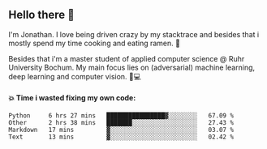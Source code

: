 ## Hello there 👋

I'm Jonathan. I love being driven crazy by my stacktrace and besides that i mostly spend my time cooking and eating ramen. 🍜

Besides that i'm a master student of applied computer science @ Ruhr University Bochum. 
My main focus lies on (adversarial) machine learning, deep learning and computer vision. 🔬💻

#### 💥 Time i wasted fixing my own code:

<!--START_SECTION:waka-->
```text
Python     6 hrs 27 mins   ████████████████▓░░░░░░░░   67.09 % 
Other      2 hrs 38 mins   ███████░░░░░░░░░░░░░░░░░░   27.43 % 
Markdown   17 mins         ▓░░░░░░░░░░░░░░░░░░░░░░░░   03.07 % 
Text       13 mins         ▓░░░░░░░░░░░░░░░░░░░░░░░░   02.42 % 
```
<!--END_SECTION:waka-->
